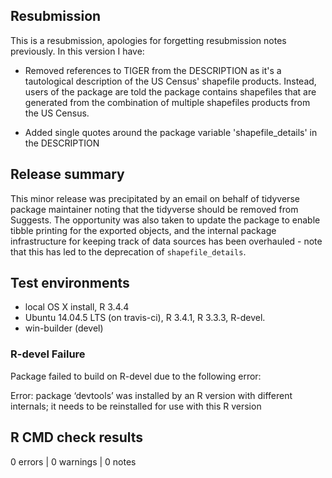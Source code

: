 ## Resubmission
This is a resubmission, apologies for forgetting resubmission notes previously. In this version I have:

* Removed references to TIGER from the DESCRIPTION as it's a tautological description of the US Census' shapefile products. Instead, users of the package are told the package contains shapefiles that are generated from the combination of multiple shapefiles products from the US Census.

* Added single quotes around the package variable 'shapefile_details' in the DESCRIPTION

## Release summary

This minor release was precipitated by an email on behalf of tidyverse package maintainer noting that the tidyverse should be removed from Suggests. The opportunity was also taken to update the package to enable tibble printing for the exported objects, and the internal package infrastructure for keeping track of data sources has been overhauled - note that this has led to the deprecation of `shapefile_details`.

## Test environments

* local OS X install, R 3.4.4
* Ubuntu 14.04.5 LTS (on travis-ci), R 3.4.1, R 3.3.3, R-devel.
* win-builder (devel)

### R-devel Failure

Package failed to build on R-devel due to the following error:

Error: package ‘devtools’ was installed by an R version with different internals; it needs to be reinstalled for use with this R version

## R CMD check results

0 errors | 0 warnings | 0 notes
